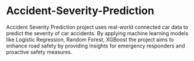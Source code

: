 # Accident-Severity-Prediction
Accident Severity Prediction project uses real-world connected car data to predict the severity of car accidents. By applying machine learning models like Logistic Regression, Random Forest, XGBoost the project aims to enhance road safety by providing insights for emergency responders and proactive safety measures.
